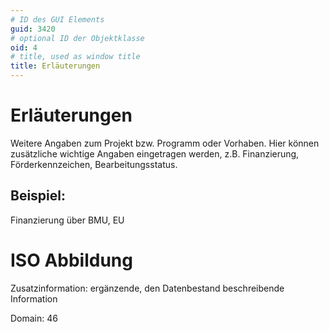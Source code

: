 ```yaml
---
# ID des GUI Elements
guid: 3420
# optional ID der Objektklasse
oid: 4
# title, used as window title
title: Erläuterungen
---
```


# Erläuterungen

Weitere Angaben zum Projekt bzw. Programm oder Vorhaben. Hier können zusätzliche wichtige Angaben eingetragen werden, z.B. Finanzierung, Förderkennzeichen, Bearbeitungsstatus.

## Beispiel:

Finanzierung über BMU, EU

# ISO Abbildung

Zusatzinformation: ergänzende, den Datenbestand beschreibende Information

Domain: 46
